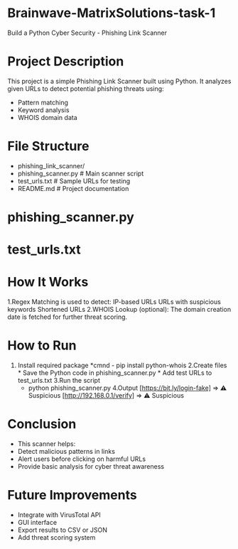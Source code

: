 # Brainwave-MatrixSolutions-task-1
Build a Python Cyber Security - Phishing Link Scanner

# Project Description
  This project is a simple Phishing Link Scanner built using Python. It analyzes given URLs to detect potential phishing threats using:
  * Pattern matching
  * Keyword analysis
  * WHOIS domain data

# File Structure
- phishing_link_scanner/
- phishing_scanner.py       # Main scanner script
- test_urls.txt             # Sample URLs for testing
- README.md                 # Project documentation

# phishing_scanner.py

# test_urls.txt

# How It Works
 1.Regex Matching is used to detect:
    IP-based URLs
    URLs with suspicious keywords
    Shortened URLs
 2.WHOIS Lookup (optional): The domain creation date is fetched for further threat scoring.

 #  How to Run
 
  1. Install required package
    *cmnd - pip install python-whois
  2.Create files
    * Save the Python code in phishing_scanner.py
    * Add test URLs to test_urls.txt
  3.Run the script
     * python phishing_scanner.py
  4.Output
     [https://bit.ly/login-fake] => ⚠️ Suspicious 
     [http://192.168.0.1/verify] => ⚠️ Suspicious

# Conclusion
  * This scanner helps:
  * Detect malicious patterns in links
  * Alert users before clicking on harmful URLs
  * Provide basic analysis for cyber threat awareness

# Future Improvements
  * Integrate with VirusTotal API
  * GUI interface
  * Export results to CSV or JSON
  * Add threat scoring system



